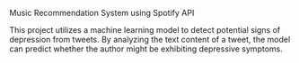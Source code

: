 Music Recommendation System using Spotify API

This project utilizes a machine learning model to detect potential signs of depression from tweets. By analyzing the text content of a tweet, the model can predict whether the author might be exhibiting depressive symptoms.


